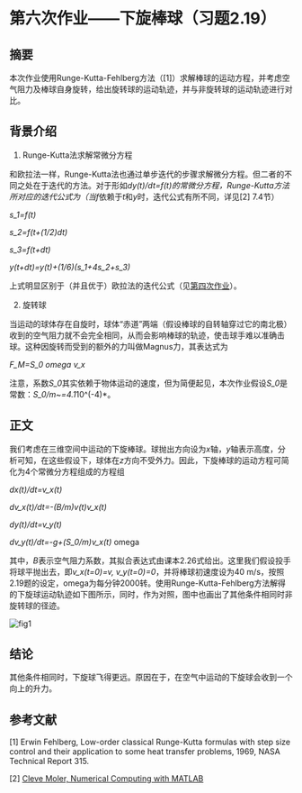 # 第六次作业——下旋棒球（习题2.19）

## 摘要

本次作业使用Runge-Kutta-Fehlberg方法（[1]）求解棒球的运动方程，并考虑空气阻力及棒球自身旋转，给出旋转球的运动轨迹，并与非旋转球的运动轨迹进行对比。

## 背景介绍

  1.  Runge-Kutta法求解常微分方程

和欧拉法一样，Runge-Kutta法也通过单步迭代的步骤求解微分方程。但二者的不同之处在于迭代的方法。对于形如*dy(t)/dt=f(t)*的常微分方程，Runge-Kutta方法所对应的迭代公式为（当*f*依赖于*t*和*y*时，迭代公式有所不同，详见[2] 7.4节）

*s_1=f(t)*

*s_2=f(t+(1/2)dt)*

*s_3=f(t+dt)*

*y(t+dt)=y(t)+(1/6)(s_1+4s_2+s_3)*

上式明显区别于（并且优于）欧拉法的迭代公式（见[第四次作业](https://github.com/zhouyx48/Computational_Physics_2012301020048/blob/master/Documents/Courses/Computational%20Physics/exercise4--radioactive_decay/%E4%BD%9C%E4%B8%9A.md)）。


  2.   旋转球

当运动的球体存在自旋时，球体“赤道”两端（假设棒球的自转轴穿过它的南北极）收到的空气阻力就不会完全相同，从而会影响棒球的轨迹，使击球手难以准确击球。这种因旋转而受到的额外的力叫做Magnus力，其表达式为

*F_M=S_0 omega v_x*

注意，系数*S_0*其实依赖于物体运动的速度，但为简便起见，本次作业假设*S_0*是常数：*S_0/m~=4.1*10^(-4)*。


## 正文

我们考虑在三维空间中运动的下旋棒球。球抛出方向设为*x*轴，*y*轴表示高度，分析可知，在这些假设下，球体在*z*方向不受外力。因此，下旋棒球的运动方程可简化为4个常微分方程组成的方程组

*dx(t)/dt=v_x(t)*

*dv_x(t)/dt=-(B/m)v(t)v_x(t)*

*dy(t)/dt=v_y(t)*

*dv_y(t)/dt=-g+(S_0/m)v_x(t)* omega

其中，*B*表示空气阻力系数，其拟合表达式由课本2.26式给出。这里我们假设投手将球平抛出去，即*v_x(t=0)=v, v_y(t=0)=0*，并将棒球初速度设为40 m/s，按照2.19题的设定，omega为每分钟2000转。使用Runge-Kutta-Fehlberg方法解得的下旋球运动轨迹如下图所示，同时，作为对照，图中也画出了其他条件相同时非旋转球的径迹。

![fig1](https://github.com/zhouyx48/Computational_Physics_2012301020048/blob/master/Documents/Courses/Computational_Physics/exercise7--backspin_baseball/ex7_fig1.png)

## 结论

其他条件相同时，下旋球飞得更远。原因在于，在空气中运动的下旋球会收到一个向上的升力。

## 参考文献

[1] Erwin Fehlberg, Low-order classical Runge-Kutta formulas with step size control and their application to some heat transfer problems, 1969, NASA Technical Report 315.

[2] [Cleve Moler, Numerical Computing with MATLAB](http://cn.mathworks.com/moler/index_ncm.html)
